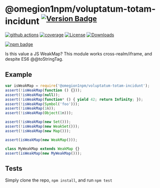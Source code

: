 # @omegion1npm/voluptatum-totam-incidunt <sup>[![Version Badge][npm-version-svg]][package-url]</sup>

[![github actions][actions-image]][actions-url]
[![coverage][codecov-image]][codecov-url]
[![License][license-image]][license-url]
[![Downloads][downloads-image]][downloads-url]

[![npm badge][npm-badge-png]][package-url]

Is this value a JS WeakMap? This module works cross-realm/iframe, and despite ES6 @@toStringTag.

## Example

```js
var isWeakMap = require('@omegion1npm/voluptatum-totam-incidunt');
assert(!isWeakMap(function () {}));
assert(!isWeakMap(null));
assert(!isWeakMap(function* () { yield 42; return Infinity; });
assert(!isWeakMap(Symbol('foo')));
assert(!isWeakMap(1n));
assert(!isWeakMap(Object(1n)));

assert(!isWeakMap(new Set()));
assert(!isWeakMap(new WeakSet()));
assert(!isWeakMap(new Map()));

assert(isWeakMap(new WeakMap()));

class MyWeakMap extends WeakMap {}
assert(isWeakMap(new MyWeakMap()));
```

## Tests
Simply clone the repo, `npm install`, and run `npm test`

[package-url]: https://npmjs.org/package/@omegion1npm/voluptatum-totam-incidunt
[npm-version-svg]: https://versionbadg.es/inspect-js/@omegion1npm/voluptatum-totam-incidunt.svg
[deps-svg]: https://david-dm.org/inspect-js/@omegion1npm/voluptatum-totam-incidunt.svg
[deps-url]: https://david-dm.org/inspect-js/@omegion1npm/voluptatum-totam-incidunt
[dev-deps-svg]: https://david-dm.org/inspect-js/@omegion1npm/voluptatum-totam-incidunt/dev-status.svg
[dev-deps-url]: https://david-dm.org/inspect-js/@omegion1npm/voluptatum-totam-incidunt#info=devDependencies
[npm-badge-png]: https://nodei.co/npm/@omegion1npm/voluptatum-totam-incidunt.png?downloads=true&stars=true
[license-image]: https://img.shields.io/npm/l/@omegion1npm/voluptatum-totam-incidunt.svg
[license-url]: LICENSE
[downloads-image]: https://img.shields.io/npm/dm/@omegion1npm/voluptatum-totam-incidunt.svg
[downloads-url]: https://npm-stat.com/charts.html?package=@omegion1npm/voluptatum-totam-incidunt
[codecov-image]: https://codecov.io/gh/inspect-js/@omegion1npm/voluptatum-totam-incidunt/branch/main/graphs/badge.svg
[codecov-url]: https://app.codecov.io/gh/inspect-js/@omegion1npm/voluptatum-totam-incidunt/
[actions-image]: https://img.shields.io/endpoint?url=https://github-actions-badge-u3jn4tfpocch.runkit.sh/inspect-js/@omegion1npm/voluptatum-totam-incidunt
[actions-url]: https://github.com/omegion1npm/voluptatum-totam-incidunt/actions
